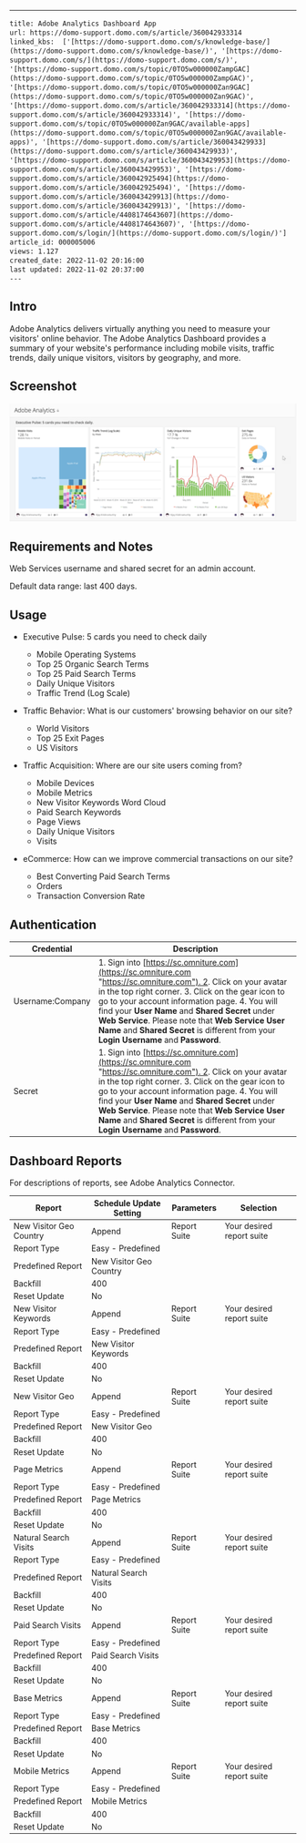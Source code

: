 ---
    title: Adobe Analytics Dashboard App
    url: https://domo-support.domo.com/s/article/360042933314
    linked_kbs:  ['[https://domo-support.domo.com/s/knowledge-base/](https://domo-support.domo.com/s/knowledge-base/)', '[https://domo-support.domo.com/s/](https://domo-support.domo.com/s/)', '[https://domo-support.domo.com/s/topic/0TO5w000000ZampGAC](https://domo-support.domo.com/s/topic/0TO5w000000ZampGAC)', '[https://domo-support.domo.com/s/topic/0TO5w000000Zan9GAC](https://domo-support.domo.com/s/topic/0TO5w000000Zan9GAC)', '[https://domo-support.domo.com/s/article/360042933314](https://domo-support.domo.com/s/article/360042933314)', '[https://domo-support.domo.com/s/topic/0TO5w000000Zan9GAC/available-apps](https://domo-support.domo.com/s/topic/0TO5w000000Zan9GAC/available-apps)', '[https://domo-support.domo.com/s/article/360043429933](https://domo-support.domo.com/s/article/360043429933)', '[https://domo-support.domo.com/s/article/360043429953](https://domo-support.domo.com/s/article/360043429953)', '[https://domo-support.domo.com/s/article/360042925494](https://domo-support.domo.com/s/article/360042925494)', '[https://domo-support.domo.com/s/article/360043429913](https://domo-support.domo.com/s/article/360043429913)', '[https://domo-support.domo.com/s/article/4408174643607](https://domo-support.domo.com/s/article/4408174643607)', '[https://domo-support.domo.com/s/login/](https://domo-support.domo.com/s/login/)']
    article_id: 000005006
    views: 1.127
    created_date: 2022-11-02 20:16:00
    last updated: 2022-11-02 20:37:00
    ---



Intro
-----


Adobe Analytics delivers virtually anything you need to measure your visitors' online behavior. The Adobe Analytics Dashboard provides a summary of your website's performance including mobile visits, traffic trends, daily unique visitors, visitors by geography, and more.


Screenshot
----------


![adobe_analytics_qs.png](adobe_analytics_qs.png)


Requirements and Notes
----------------------


Web Services username and shared secret for an admin account.


Default data range: last 400 days.


Usage
-----


* Executive Pulse: 5 cards you need to check daily


	+ Mobile Operating Systems
	+ Top 25 Organic Search Terms
	+ Top 25 Paid Search Terms
	+ Daily Unique Visitors
	+ Traffic Trend (Log Scale)
* Traffic Behavior: What is our customers' browsing behavior on our site?


	+ World Visitors
	+ Top 25 Exit Pages
	+ US Visitors
* Traffic Acquisition: Where are our site users coming from?


	+ Mobile Devices
	+ Mobile Metrics
	+ New Visitor Keywords Word Cloud
	+ Paid Search Keywords
	+ Page Views
	+ Daily Unique Visitors
	+ Visits
* eCommerce: How can we improve commercial transactions on our site?


	+ Best Converting Paid Search Terms
	+ Orders
	+ Transaction Conversion Rate


Authentication
--------------




| Credential | Description |
| --- | --- |
| Username:Company | 1. Sign into [https://sc.omniture.com](https://sc.omniture.com "https://sc.omniture.com"). 2. Click on your avatar in the top right corner. 3. Click on the gear icon to go to your account information page. 4. You will find your **User Name** and **Shared Secret** under **Web Service**. Please note that **Web Service User Name** and **Shared Secret** is different from your **Login Username** and **Password**. |
| Secret | 1. Sign into [https://sc.omniture.com](https://sc.omniture.com "https://sc.omniture.com"). 2. Click on your avatar in the top right corner. 3. Click on the gear icon to go to your account information page. 4. You will find your **User Name** and **Shared Secret** under **Web Service**. Please note that **Web Service User Name** and **Shared Secret** is different from your **Login Username** and **Password**. |


Dashboard Reports
-----------------


For descriptions of reports, see Adobe Analytics Connector.




| Report | Schedule Update Setting | Parameters | Selection |
| --- | --- | --- | --- |
| New Visitor Geo Country | Append | Report Suite | Your desired report suite |
| Report Type | Easy - Predefined |
| Predefined Report | New Visitor Geo Country |
| Backfill | 400 |
| Reset Update | No |
| New Visitor Keywords | Append | Report Suite | Your desired report suite |
| Report Type | Easy - Predefined |
| Predefined Report | New Visitor Keywords |
| Backfill | 400 |
| Reset Update | No |
| New Visitor Geo | Append | Report Suite | Your desired report suite |
| Report Type | Easy - Predefined |
| Predefined Report | New Visitor Geo |
| Backfill | 400 |
| Reset Update | No |
| Page Metrics | Append | Report Suite | Your desired report suite |
| Report Type | Easy - Predefined |
| Predefined Report | Page Metrics |
| Backfill | 400 |
| Reset Update | No |
| Natural Search Visits | Append | Report Suite | Your desired report suite |
| Report Type | Easy - Predefined |
| Predefined Report | Natural Search Visits |
| Backfill | 400 |
| Reset Update | No |
| Paid Search Visits | Append | Report Suite | Your desired report suite |
| Report Type | Easy - Predefined |
| Predefined Report | Paid Search Visits |
| Backfill | 400 |
| Reset Update | No |
| Base Metrics | Append | Report Suite | Your desired report suite |
| Report Type | Easy - Predefined |
| Predefined Report | Base Metrics |
| Backfill | 400 |
| Reset Update | No |
| Mobile Metrics | Append | Report Suite | Your desired report suite |
| Report Type | Easy - Predefined |
| Predefined Report | Mobile Metrics |
| Backfill | 400 |
| Reset Update | No |


